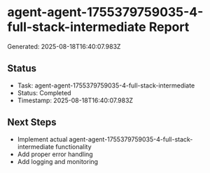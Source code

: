 # agent-agent-1755379759035-4-full-stack-intermediate Report

Generated: 2025-08-18T16:40:07.983Z

## Status
- Task: agent-agent-1755379759035-4-full-stack-intermediate
- Status: Completed
- Timestamp: 2025-08-18T16:40:07.983Z

## Next Steps
- Implement actual agent-agent-1755379759035-4-full-stack-intermediate functionality
- Add proper error handling
- Add logging and monitoring
